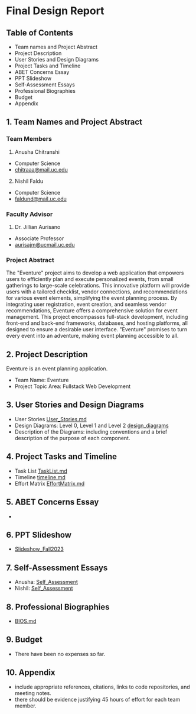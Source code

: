 # Final Design Report

## Table of Contents
 - Team names and Project Abstract
 - Project Description
 - User Stories and Design Diagrams
 - Project Tasks and Timeline
 - ABET Concerns Essay
 - PPT Slideshow
 - Self-Assessment Essays 
 - Professional Biographies
 - Budget
 - Appendix

## 1. Team Names and Project Abstract

### Team Members

1. Anusha Chitranshi

-  Computer Science
-  chitraaa@mail.uc.edu

2. Nishil Faldu

- Computer Science
- faldund@mail.uc.edu

### Faculty Advisor

1. Dr. Jillian Aurisano

- Associate Professor
-  aurisajm@ucmail.uc.edu

### Project Abstract
The "Eventure" project aims to develop a web application that empowers users to efficiently plan and execute personalized events, from small gatherings to large-scale celebrations. This innovative platform will provide users with a tailored checklist, vendor connections, and recommendations for various event elements, simplifying the event planning process. By integrating user registration, event creation, and seamless vendor recommendations, Eventure offers a comprehensive solution for event management. This project encompasses full-stack development, including front-end and back-end frameworks, databases, and hosting platforms, all designed to ensure a desirable user interface. "Eventure" promises to turn every event into an adventure, making event planning accessible to all.

## 2. Project Description
Eventure is an event planning application. 

- Team Name: Eventure
- Project Topic Area: Fullstack Web Development

## 3. User Stories and Design Diagrams
- User Stories [User_Stories.md](https://bitbucket.org/eventureapp/eventure/src/develop/senior_design/User_Stories.md)
- Design Diagrams: Level 0, Level 1 and Level 2 [design_diagrams](https://bitbucket.org/eventureapp/eventure/src/develop/senior_design/design_diagrams/)
- Description of the Diagrams: including conventions and a brief description of the purpose of each component.

## 4. Project Tasks and Timeline
- Task List [TaskList.md](https://bitbucket.org/eventureapp/eventure/src/develop/senior_design/TaskList.md)
- Timeline [timeline.md](https://bitbucket.org/eventureapp/eventure/src/8cd0665907a3/senior_design/timeline.md?at=develop)
- Effort Matrix [EffortMatrix.md](https://bitbucket.org/eventureapp/eventure/src/develop/senior_design/EffortMatrix.md)

## 5. ABET Concerns Essay
- []()

## 6. PPT Slideshow
- [Slideshow_Fall2023](https://docs.google.com/presentation/d/1ieHQh_m14ma98bE--ONzPvmpm8qnWEzNSEhZ-Mcs-mQ/edit#slide=id.g54dda1946d_6_322)

## 7. Self-Assessment Essays
- Anusha: [Self_Assessment](https://bitbucket.org/eventureapp/eventure/src/develop/senior_design/AnushaCapstoneAssessment.md)
- Nishil: [Self_Assessment](https://bitbucket.org/eventureapp/eventure/src/develop/senior_design/NishilCapstoneAssessment.md)

## 8. Professional Biographies
- [BIOS.md](https://bitbucket.org/eventureapp/eventure/src/develop/senior_design/BIOS.md)

## 9. Budget 
- There have been no expenses so far. 

## 10. Appendix
- include appropriate references, citations, links to code repositories, and meeting notes.
- there should be evidence justifying 45 hours of effort for each team member.


